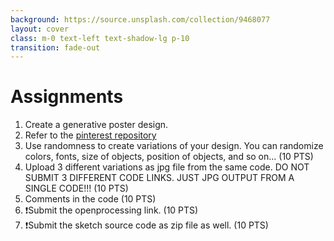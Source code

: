 ```yaml
---
background: https://source.unsplash.com/collection/9468077
layout: cover
class: m-0 text-left text-shadow-lg p-10
transition: fade-out
---
```


# Assignments

1. Create a generative poster design.  
2. Refer to the [pinterest repository](https://www.pinterest.com/stixan/computational-graphic-design-inspiration/)
3. Use randomness to create variations of your design. You can randomize colors, fonts, size of objects, position of objects, and so on... (10 PTS)
4. Upload 3 different variations as jpg file from the same code. DO NOT SUBMIT 3 DIFFERENT CODE LINKS. JUST JPG OUTPUT FROM A SINGLE CODE!!! (10 PTS)
5. Comments in the code (10 PTS)
6. ❗Submit the openprocessing link. (10 PTS) 
7. ❗Submit the sketch source code as zip file as well. (10 PTS)

